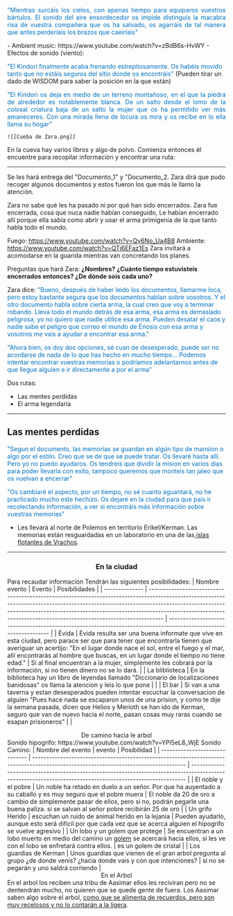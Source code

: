 <p align="justify"><font color="#0070c0">"Mientras surcáis los cielos, con apenas tiempo para equiparos vuestros bártulos. El sonido del aire ensordecedor os impide distinguís la macabra risa de vuestra compañera que os ha salvado, os agarráis de tal manera que antes perderíais los brazos que caeiríais"</font></p>
- Ambient music: https://www.youtube.com/watch?v=zBdB6s-HvWY
- Efectos de sonido (viento):

<font color="#0070c0">"El Kindori finalmente acaba frenando estrepitosamente. Os habéis movido tanto que no estáis seguros del sitio donde os encontráis"</font> (Pueden tirar un dado de WISDOM para saber la posición en la que están)
<p align="justify"><font color="#0070c0">"El Kindori os deja en medio de un terreno montañoso, en el que la piedra de alrededor es notablemente blanca. De un salto desde el lomo de la colosal criatura baja de un salto la mujer que os ha permitido ver más amaneceres. Con una mirada llena de locura os mira y os recibe en lo ella llama su hogar"</font></p>

	![[Cueba de Zara.png]]

En la cueva hay varios libros y algo de polvo. Comienza entonces él encuentre para recopilar información y encontrar una ruta:

---
Se les hará entrega del "Documento_1" y "Documento_2. Zara dirá que pudo recoger algunos documentos y estos fueron los que más le llamo la atención.

Zara no sabe qué les ha pasado ni por qué han sido encerrados. Zara fue encerrada, cosa que nuca nadie habían conseguido, Le habían encerrado allí porque ella sabía como abrir y usar el arma primigenia de la que tanto habla todo el mundo.

Fuego: https://www.youtube.com/watch?v=Qy6No_Ua4B8
Ambiente: https://www.youtube.com/watch?v=QTj6EFaz1Es
Zara invitará a acomodarse en la guarida mientras van concretando los planes.

Preguntas que hará Zara: **¿Nombres? ¿Cuánto tiempo estuvisteis encerrados entonces? ¿De dónde sois cada uno?** 

Zara dice:  <font color="#0070c0">"Bueno, después de haber leído los documentos, llamarme loca, pero estoy bastante segura que los documentos hablan sobre vosotros. Y el otro documento habla sobre cierta arma, la cual creo que voy a terminar robando. Lleva todo el mundo detrás de esa arma, esa arma es demasiado peligrosa, yo no quiero que nadie utilice esa arma. Pueden desatar el caos y nadie sabe el peligro que correo el mundo de Énosis con esa arma y vosotros me vais a ayudar a encontrar esa arma."</font>

<font color="#0070c0">"Ahora bien, os doy dos opciones, sé cuan de desesperado, puede ser no acordarse de nada de lo que has hecho en mucho tiempo... Podemos intentar encontrar vuestras memorias o podríamos adelantarnos antes de que llegue alguien e ir directamente a por el arma"</font>

Dos rutas:
- Las mentes perdidas
- El arma legendaria
---
## Las mentes perdidas

<font color="#0070c0">"Segun el documento, las memorias se guardan en algún tipo de mansion o algo por el estilo. Creo que se de que se puede tratar. Os llevaré hasta allí. Pero yo no puedo ayudaros. Os tendreis que dividir la mision en varios dias para poder llevarla con exito, tampoco queremos que monteis tan jaleo que os vuelvan a encerrar"</font>

<font color="#0070c0">"Os cambiaré el aspecto, por un tiempo, no sé cuanto aguantará, no he practicado mucho este hechizo. Os dejaré en la ciudad para que país ir recolectando información, a ver si encontráis más información sobre vuestras memorias"</font>

- Les llevará al norte de Polemos en territorio Erikel/Kerman. Las memorias están resguardadas en un laboratorio en una de las<u> islas flotantes de Vrachos</u>.
---
### <center>En la ciudad</center>
Para recaudar información Tendrán las siguientes posibilidades:
| Nombre evento  | Evento                                                                                                                                                                                                                                                                                                                        | Posibilidades                                                                                                     |
| -------------- | ----------------------------------------------------------------------------------------------------------------------------------------------------------------------------------------------------------------------------------------------------------------------------------------------------------------------------- | ----------------------------------------------------------------------------------------------------------------- |
| Évida          | Évida resulta ser una buena informate que vive en esta ciudad, pero parace ser que para tener que encontrarla tienen que averiguar un acertijo: "En el lugar donde nace el sol, entre el fuego y el mar, allí encontrarás al hombre que buscas, en un lugar donde el tiempo no tiene edad."                                   | Si al final encuentran a la mujer, simplemente les cobrará por la información, si no tienen dinero no se lo dará. |
| La bliblioteca | En la biblioteca  hay un libro de leyendas llamado "Diccionario de localizaciones banidosas" os llama la atencion y leis lo que pone                                                                                                                                                                                          |                                                                                                                   |
| El bar         | Si van a una taverna y estan desesperados pueden intentar escuchar la conversacion de alguien "Pues hace nada se escaparon unos de una prision, y como te dije la semana pasada, dicen que Helios y Merioth se han ido de Kerman, seguro que van de nuevo hacia el norte, pasan cosas muy raras cuando se esapan prisioneros" |                                                                                                                   |

<center>De camino hacia le arbol</center>
Sonido hipogrifo: https://www.youtube.com/watch?v=YPl5eL8_WjE
Sonido Camino: 
| Nombre del evento              | evento                                                                                                                                | Posibilidad                                                                                                                                                |
| ------------------------------ | ------------------------------------------------------------------------------------------------------------------------------------- | ---------------------------------------------------------------------------------------------------------------------------------------------------------- |
| El noble y el pobre            | Un noble ha retado en duelo a un señor. Por que ha auyentado a su caballo y es muy seguro que el pobre muera                          | El noble da 20 de oro a cambio de simplemente pasar de ellos, pero si no, podrán pegarle una buena paliza. si se salvan al señor pobre recibirán 25 de oro |
| Un grifo Herido                | escuchan un ruido de animal herido en la lejania                                                                                      | Pueden ayudarlo, aunque esto será dificil por que  cada vez que se acerca alguien el hipogrifo se vuelve agresivo                                          |
| Un lobo y un golem que protege | Se encuentran a un lobo muerto en medio del camino un <u>golem</u> se acercará hacia ellos, si les ve con el lobo se enfretará contra ellos. | es un golem de cristal                                                                                                                                     |
| Los guardias de Kerman         | Unos guardias que vienen de el gran arbol pregunta al grupo ¿de donde venís? ¿hacia donde vais y con que intenciones?                 | si no se pegarán y uno saldrá corriendo                                                                                                                    |

<center>En el Arbol</center>
En el arbol los reciben una tribu de Aasimar ellos les reciviran pero no se dentendrán mucho, no quieren que se quede gente de fuera. Los Aasimar saben algo sobre el arbol, <u>como que se alimenta de recuerdos, pero son muy recelosos y no lo contarán a la ligera</u>.
























